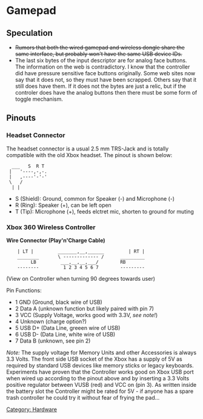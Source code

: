 # Gamepad

## Speculation

  - ~~Rumors that both the wired gamepad and wireless dongle share the
    same interface, but probably won't have the same USB device IDs.~~
  - The last six bytes of the input descriptor are for analog face
    buttons. The information on the web is contradictory. I know that
    the controller did have pressure sensitive face buttons originally.
    Some web sites now say that it does not, so they must have been
    scrapped. Others say that it still does have them. If it does not
    the bytes are just a relic, but if the controler does have the
    analog buttons then there must be some form of toggle mechanism.

## Pinouts

### Headset Connector

The headset connector is a usual 2.5 mm TRS-Jack and is totally
compatible with the old Xbox headset. The pinout is shown below:

```
  ___   S  R T
 |   '----,-,-.
 |   ,----'-'-'
 \   /
  | |
```

  - S (Shield): Ground, common for Speaker (-) and Microphone (-)
  - R (Ring): Speaker (+), can be left open
  - T (Tip): Microphone (+), feeds elctret mic, shorten to ground for
    muting

### Xbox 360 Wireless Controller

**Wire Connector (Play'n'Charge Cable)**

```
    | LT |         _______,__,______         | RT |
    ________       \ ------------- /      _________
         LB         ___,__,__,___/        RB
    --------         1 2 3 4 5 6 7        ---------
```

(View on Controller when turning 90 degrees towards user)

Pin Functions:

- 1 GND (Ground, black wire of USB)
- 2 Data A (unknown function but likely paired with pin 7)
- 3 VCC (Supply Voltage, works good with 3.3V, *see note!*)
- 4 Unknown (charge option?)
- 5 USB D+ (Data Line, greeen wire of USB)
- 6 USB D- (Data Line, white wire of USB)
- 7 Data B (unknown, see pin 2)

*Note:* The supply voltage for Memory Units and other Accessories is
always 3.3 Volts. The front side USB socket of the Xbox has a supply of
5V as required by standard USB devices like memory sticks or legacy
keyboards. Experiments have proven that the Controller works good on
Xbox USB port when wired up according to the pinout above and by
inserting a 3.3 Volts positive regulator between VUSB (red) and VCC on
(pin 3). As written inside the battery slot the Controller might be
rated for 5V - if anyone has a spare trash controller he could try it
without fear of frying the pad...

[Category: Hardware](../index.md)
